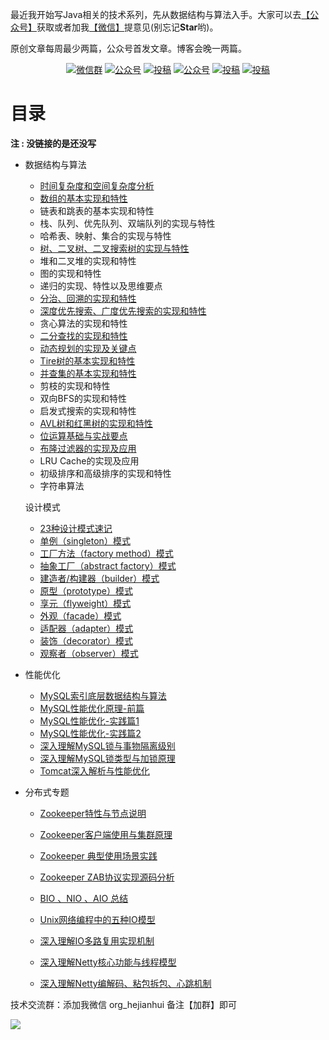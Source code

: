 
最近我开始写Java相关的技术系列，先从数据结构与算法入手。大家可以去[【公众号】](#公众号)获取或者加我[【微信】](#微信)提意见(别忘记**Star**哟)。

原创文章每周最少两篇，公众号首发文章。博客会晚一两篇。




<p align="center">
  <a href="#微信"><img src="https://img.shields.io/badge/weChat-微信群-blue.svg" alt="微信群"></a>
  <a href="#公众号"><img src="https://img.shields.io/badge/公众号-一角钱小助手-lightgrey" alt="公众号"></a>
  <a href="https://www.toutiao.com/c/user/token/MS4wLjABAAAAOhN0XemrWZKDxa6wo4TLfcNFiLU9oYveWN1-R8MimFA/"><img src="https://img.shields.io/badge/toutiao-头条-9cf" alt="投稿"></a>
  <a href="https://juejin.im/user/307518986264109"><img src="https://img.shields.io/badge/juejin-掘金-blue.svg" alt="公众号"></a>
  <a href="https://www.zhihu.com/people/hejianhui-72"><img src="https://img.shields.io/badge/zhihu-知乎-informational" alt="投稿"></a>
  <a href="https://blog.csdn.net/org_hjh"><img src="https://img.shields.io/badge/csdn-CSDN-red.svg" alt="投稿"></a>
</p>



# 目录

**注 : 没链接的是还没写**

- 数据结构与算法

    - [时间复杂度和空间复杂度分析](https://mp.weixin.qq.com/s/YwmEkaQgT36InDUaF0QjyA)
    - [数组的基本实现和特性](https://mp.weixin.qq.com/s?__biz=MzA4NjI1MTkyNw==&mid=302508523&idx=1&sn=70f4b4ca4f3f5adc2b833a1f592edae3&scene=19#wechat_redirect)
    - 链表和跳表的基本实现和特性
    - 栈、队列、优先队列、双端队列的实现与特性
    - 哈希表、映射、集合的实现与特性
    - [树、二叉树、二叉搜索树的实现与特性](https://mp.weixin.qq.com/s?__biz=MzA4NjI1MTkyNw==&mid=2449993586&idx=1&sn=5016403995c555669baa8a10c956c96c&chksm=8838cf8abf4f469c287fa0cd5e590d43d98f0c72148579af1f1b8711a8e4bab29861d8623228&scene=178#rd)
    - 堆和二叉堆的实现和特性
    - 图的实现和特性
    - 递归的实现、特性以及思维要点
    - [分治、回溯的实现和特性](https://mp.weixin.qq.com/s?__biz=MzA4NjI1MTkyNw==&mid=2449992294&idx=1&sn=0279a09ff528c0f4848d3f24c2725c20&scene=19#wechat_redirect)
    - [深度优先搜索、广度优先搜索的实现和特性](https://mp.weixin.qq.com/s?__biz=MzA4NjI1MTkyNw==&mid=2449992325&idx=1&sn=3028a98312b163ecd7f4700677bd4092&scene=19#wechat_redirect)
    - 贪心算法的实现和特性
    - [二分查找的实现和特性](https://mp.weixin.qq.com/s?__biz=MzA4NjI1MTkyNw==&mid=2449992484&idx=1&sn=b4090c8939b2c1fb86bd06d8a59c637a&chksm=8838cbdcbf4f42ca67d9e03b48ccdfa52d7c604aa53571a47fa21d0944c7cb5f02f8b9dd4fba&scene=178#rd)
    - [动态规划的实现及关键点](https://mp.weixin.qq.com/s?__biz=MzA4NjI1MTkyNw==&mid=2449992469&idx=1&sn=15634db09ed5bf36972e4941a7823d35&chksm=8838cbedbf4f42fb04baca5df20763a7567df8e3c480390f080729e9241108572b726862b528&scene=178#rd)
    - [Tire树的基本实现和特性](https://mp.weixin.qq.com/s?__biz=MzA4NjI1MTkyNw==&mid=2449992499&idx=1&sn=3ffe17cdfca02c8bf41846526c3bb54d&chksm=8838cbcbbf4f42dd82b673d41cacd31cbdd03cb0d098361806ed703a770345eb9b3a58033ce7&scene=178#rd)
    - [并查集的基本实现和特性](https://mp.weixin.qq.com/s?__biz=MzA4NjI1MTkyNw==&mid=2449992525&idx=1&sn=35f5c7c82744d59e83dfb81e7b7f504a&chksm=8838cbb5bf4f42a3d27515e6cf59871cc72c048674177352dacd677df990f54bfa884c70e8e5&scene=178#rd)
    - 剪枝的实现和特性
    - 双向BFS的实现和特性
    - 启发式搜索的实现和特性
    - [AVL树和红黑树的实现和特性](https://mp.weixin.qq.com/s?__biz=MzA4NjI1MTkyNw==&mid=2449992684&idx=1&sn=9722cce6d498ae69022796f887b07245&chksm=8838cb14bf4f420242679ff5d30c445cb5e1fd78b77742b917068879e3c28d19f854b9f58d56&scene=178#rd)
    - [位运算基础与实战要点](https://mp.weixin.qq.com/s?__biz=MzA4NjI1MTkyNw==&mid=2449992539&idx=1&sn=16dea41601c559135336b18f46e416c6&chksm=8838cba3bf4f42b5bd6a14e43c62306ea213925b51bf150e1b395dafafeae394402cac5f622d&scene=178#rd)
    - [布隆过滤器的实现及应用](https://mp.weixin.qq.com/s?__biz=MzA4NjI1MTkyNw==&mid=2449992555&idx=1&sn=3f16f8ac4c74b9af8d3629dbed698606&chksm=8838cb93bf4f42853f2436b2174adbfcd69bbf56f53e5ee486b652d848fade2f03c60f5a845a&scene=178#rd)
    - LRU Cache的实现及应用
    - 初级排序和高级排序的实现和特性
    - 字符串算法
  
  设计模式
    
    - [23种设计模式速记](https://mp.weixin.qq.com/s/PvVQxwsU3QKEijOWpUf-1w)
    - [单例（singleton）模式](https://mp.weixin.qq.com/s/tj2YqoRUtRgjfFMzR7KyWA)
    - [工厂方法（factory method）模式](https://mp.weixin.qq.com/s/qY37AhlwZb0cfBhIjVP1MQ)
    - [抽象工厂（abstract factory）模式](https://mp.weixin.qq.com/s/WK4HGUDFfDW-DWjNOcsYLg)
    - [建造者/构建器（builder）模式 ](https://mp.weixin.qq.com/s/Vm_8_2JH-B32_2n6yfheIw)
    - [原型（prototype）模式](https://mp.weixin.qq.com/s/1GRNj5JdzIsZOStSatc2cg)
    - [享元（flyweight）模式](https://mp.weixin.qq.com/s/rX2RqsgqjxTVCXxEOlO68g)
    - [外观（facade）模式](https://mp.weixin.qq.com/s/ya1dKeCI56ayGgaRf7IICg)
    - [适配器（adapter）模式](https://mp.weixin.qq.com/s/u5QOu-QN8FWNlCVplC9OvQ)
    - [装饰（decorator）模式](https://mp.weixin.qq.com/s/6D5agOZWDRk1Vdcy3KrshA)
    - [观察者（observer）模式](https://mp.weixin.qq.com/s/uT4tW_B8TP-hwgeboATfdw)
  
    
- 性能优化

    - [MySQL索引底层数据结构与算法](https://mp.weixin.qq.com/s?__biz=MzA4NjI1MTkyNw==&mid=2449993426&idx=1&sn=ee5259d80cd38189a7d5001a063b1044&chksm=8838ce2abf4f473cc2f00957e7ced6cf57104d418e622a694b48e53ef74ed6b6ba4fbb61f950&scene=178#rd)
    - [MySQL性能优化原理-前篇](https://mp.weixin.qq.com/s?__biz=MzA4NjI1MTkyNw==&mid=2449993619&idx=1&sn=0e17f482b7bd97706a475e203e107806&chksm=8838cf6bbf4f467d3c3ce00597ff5e7979ed4f33303ae08091768b1e5bd8dc6062159bf9c701&scene=178#rd)
    - [MySQL性能优化-实践篇1](https://mp.weixin.qq.com/s/Etb39rkjtG32_jIAN0TUnQ)
    - [MySQL性能优化-实践篇2](https://mp.weixin.qq.com/s?__biz=MzA4NjI1MTkyNw==&mid=2449993711&idx=1&sn=9919c439750cffb835ec1fef410ccf07&chksm=8838cf17bf4f4601f7a0c6f9800c92de8a81ee557283db167306a44ae69b23146d14974c092e&scene=178#rd)
    - [深入理解MySQL锁与事物隔离级别](https://www.juejin.im/post/6875264015048638472)
    - [深入理解MySQL锁类型与加锁原理](https://juejin.im/post/6878884451162521613/)
    - [Tomcat深入解析与性能优化](https://mp.weixin.qq.com/s?__biz=MzA4NjI1MTkyNw==&mid=2449993199&idx=1&sn=ccbc65a939a8feb878355f357b6cd840&chksm=8838cd17bf4f44015274633bde1941301d743af6f9358be7a8bcb14e4e71a78bc2d8fa0b8c72&token=191979212&lang=zh_CN#rd)

- 分布式专题

    - [Zookeeper特性与节点说明](https://mp.weixin.qq.com/s/anREHyQ_nsV3kYWN9fhYBw)
    - [Zookeeper客户端使用与集群原理](https://mp.weixin.qq.com/s/K4iSWeIaz-R-cirxZC15zg)
    - [Zookeeper 典型使用场景实践](https://mp.weixin.qq.com/s/InX_ZEbH2yn1XXcaxoWPCA)
    - [Zookeeper ZAB协议实现源码分析](https://mp.weixin.qq.com/s/xilwdV145J2OdCTfea0diA)
    
    - [BIO 、NIO 、AIO 总结](https://mp.weixin.qq.com/s/7DrH3vdl0xVJp97Q-fjTAA)
    - [Unix网络编程中的五种IO模型](https://mp.weixin.qq.com/s/T-hP3wt4whtvVh1H1LBU3w)
    - [深入理解IO多路复用实现机制](https://mp.weixin.qq.com/s/9uHat2nHy-fn3lbWJj5JZg)
    - [深入理解Netty核心功能与线程模型](https://mp.weixin.qq.com/s/84guHGNjabazxRcI9NMnkw)
    - [深入理解Netty编解码、粘包拆包、心跳机制](https://mp.weixin.qq.com/s/nuZ-ey9GLUWKqMWWFqQvmQ)
   

技术交流群：添加我微信  org_hejianhui  备注【加群】即可

  <a name="微信"></a>  <a name="公众号"></a>
  
 ![](http://note.youdao.com/yws/public/resource/dc48a3654a1f505ae44450989de42c93/xmlnote/951B6B9454D548668E9208D249FEA2F8/19927)